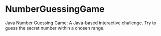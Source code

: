 # NumberGuessingGame
Java Number Guessing Game: A Java-based interactive challenge. Try to guess the secret number within a chosen range.
